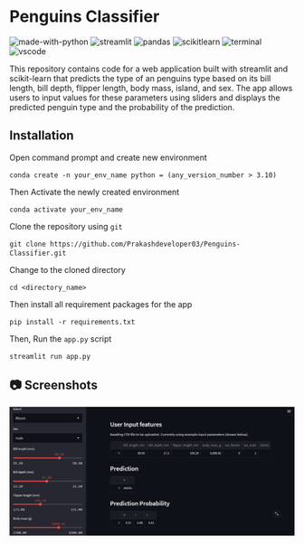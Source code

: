# Penguins Classifier
![made-with-python](https://img.shields.io/badge/Made%20with-Python-1f425f.svg)
![streamlit](https://img.shields.io/badge/Streamlit-FF4B4B?&logo=streamlit&logoColor=white)
![pandas](https://img.shields.io/badge/Pandas-2C2D72?logo=pandas&logoColor=white)
![scikitlearn](https://img.shields.io/badge/Scikit_Learn-4D97FF?logo=scikit-learn&logoColor=white)
![terminal](https://img.shields.io/badge/Windows%20Terminal-4D4D4D?&logo=Windows%20terminal&logoColor=white)
![vscode](https://img.shields.io/badge/Visual_Studio_Code-0078D4?&logo=visual%20studio%20code&logoColor=white)

This repository contains code for a web application built with streamlit and scikit-learn that predicts the type of an penguins type based on its bill length, bill depth, flipper length, body mass, island, and sex. The app allows users to input values for these parameters using sliders and displays the predicted penguin type and the probability of the prediction.

## Installation
Open command prompt and create new environment
```
conda create -n your_env_name python = (any_version_number > 3.10)
```
Then Activate the newly created environment
```
conda activate your_env_name
```
Clone the repository using `git`
```
git clone https://github.com/Prakashdeveloper03/Penguins-Classifier.git
```
Change to the cloned directory
```
cd <directory_name>
```
Then install all requirement packages for the app
```
pip install -r requirements.txt
```
Then, Run the `app.py` script
```
streamlit run app.py
```
## 📷 Screenshots
![output_image](markdown/interface.png)